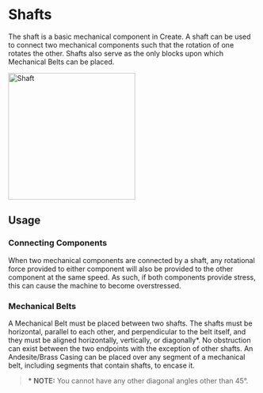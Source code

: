 # Shafts

The shaft is a basic mechanical component in Create. A shaft can be used to connect two mechanical components such that the rotation of one rotates the other. Shafts also serve as the only blocks upon which Mechanical Belts can be placed.

<img src="../assets/blocks/shaft.png" alt="Shaft" height="256"/>

## Usage

### Connecting Components

When two mechanical components are connected by a shaft, any rotational force provided to either component will also be provided to the other component at the same speed. As such, if both components provide stress, this can cause the machine to become overstressed.

### Mechanical Belts

A Mechanical Belt must be placed between two shafts. The shafts must be horizontal, parallel to each other, and perpendicular to the belt itself, and they must be aligned horizontally, vertically, or diagonally\*. No obstruction can exist between the two endpoints with the exception of other shafts. An Andesite/Brass Casing can be placed over any segment of a mechanical belt, including segments that contain shafts, to encase it.

> **\* NOTE:** You cannot have any other diagonal angles other than 45°.
